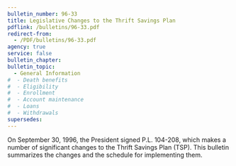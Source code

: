 ```yaml
---
bulletin_number: 96-33
title: Legislative Changes to the Thrift Savings Plan
pdflink: /bulletins/96-33.pdf
redirect-from:
  - /PDF/bulletins/96-33.pdf
agency: true
service: false
bulletin_chapter:
bulletin_topic:
  - General Information
#  - Death benefits
#  - Eligibility
#  - Enrollment
#  - Account maintenance
#  - Loans
#  - Withdrawals
supersedes:
---
```


On September 30, 1996, the President signed P.L. 104-208, which makes a number of significant changes to the Thrift Savings Plan (TSP). This bulletin summarizes the changes and the schedule for implementing them.
